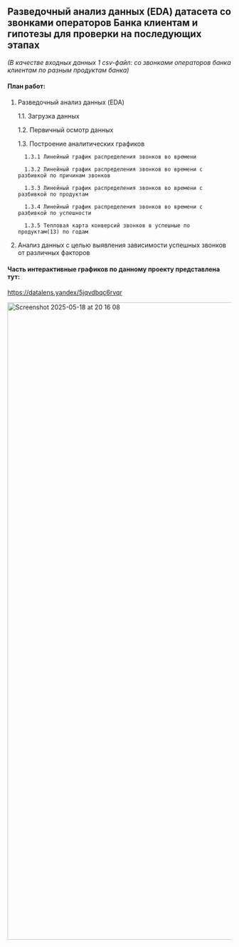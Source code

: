 
## Разведочный анализ данных (EDA) датасета со звонками операторов Банка клиентам и гипотезы для проверки на последующих этапах

*(В качестве входных данных 1 csv-файл: со звонками операторов банка клиентам по разным продуктам банка)*

#### План работ: 

1. Разведочный анализ данных (EDA)
   
   1.1. Загрузка данных

   1.2. Первичный осмотр данных

   1.3. Построение аналитических графиков

         1.3.1 Линейный график распределения звонков во времени

         1.3.2 Линейный график распределения звонков во времени с разбивкой по причинам звонков

         1.3.3 Линейный график распределения звонков во времени с разбивкой по продуктам

         1.3.4 Линейный график распределения звонков во времени с разбивкой по успешности

         1.3.5 Тепловая карта конверсий звонков в успешные по продуктам(13) по годам

2. Анализ данных с целью выявления зависимости успешных звонков от различных факторов
   

#### Часть интерактивные графиков по данному проекту представлена тут:
https://datalens.yandex/5jqvdbqc6rvqr



<img width="1428" alt="Screenshot 2025-05-18 at 20 16 08" src="https://github.com/user-attachments/assets/ca9223c2-36b3-48d5-91c3-9becb4f2e94c" />





